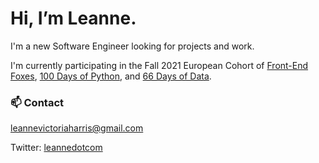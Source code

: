  # Hi, I’m Leanne.

I'm a new Software Engineer looking for projects and work.

I'm currently participating in the Fall 2021 European Cohort of [Front-End Foxes](https://github.com/le-anne/fef-portfolio), [100 Days of Python](https://github.com/le-anne/100DaysofPython), and [66 Days of Data](https://github.com/le-anne/66DaysofData). 

 ###  📫  Contact
 leannevictoriaharris@gmail.com 
 
 Twitter: [leannedotcom](https://twitter.com/leannedotcom)

<!---
le-anne/le-anne is a ✨ special ✨ repository because its `README.md` (this file) appears on your GitHub profile.
You can click the Preview link to take a look at your changes.
--->

